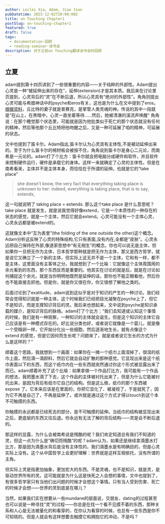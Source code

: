 ```yaml
---
author: Leilei Xia, Adam, Jiao Jiao
pubDatetime: 2023-12-02T20:00:00Z
title: on Touching Chapter1
postSlug: on-touching-chapter1
featured: true
draft: false
tags:
  - documentation-回顾
  - reading-seminar-读书会
description: 对于之前on Touching翻译读书会的回顾
---
```


## 立夏

adam提到第十四页讲到了一些很重要的内容——关于纯粹的外部性。Adam提出心灵是一种“被延伸出来的存在”，延伸(extension)才是其本质。我后来在讨论里页提到，心灵背后的“灵”在不断后退，所以心灵具有“绝对的外部性”。角角则提出心灵可能与希腊神话中的psyche和eros有关，这也是为什么在文中提到了eros。[根据资料](https://www.greeka.com/greece-myths/eros-psyche/)，丘比特的妻子就是普赛克，是掌管人类灵魂的神。传说的其中一段就是“在山上，在黑暗中，心灵一直坐着等待……然后，她被清澈的溪流声唤醒“ 角角说：在那个睡觉那个状态里，可能就是因为他批类似于死亡的那个状态就没有任何的精神，然后等他那个丘比特把他吻醒之后，又是一种可延展了咱的精神，可延展的状态。

文中也提到了笛卡尔。Adam指出,笛卡尔认为心灵具有主体性,不是被动延伸出来的。至于为什么笛卡尔的棺材板会被按不住，角角说到笛卡尔是身心二元论，而南希是一元论的。adam打了个比方：笛卡尔就会把电脑分成硬件和软件，并且软件来控制硬件运行，硬件是承载它的身体。这样一来就确定了心灵的主体性。但是在南希看来，主体并不是主体本身，而恰恰在于所谓的延伸。也就是它的“take place”

> she doesn't know, the very fact that everything taking place is unknown to her: indeed, everything is tak­ing place, that is to say, extends,

这一句就说明了 taking place = extends. 那么这个take place 是什么意思呢？take place 就是发生，就是说我觉得好像extend，它是一个本质性的一种存在的状态的感觉，就是一个主体，然后它就会extend。心灵可能没有一个主体心灵，心灵永远都是被extend的。

这就像文本中“互为表里”(the folding of the one outside the other)这个概念。Adam分析这反映了心灵的特殊结构,它只有表面,没有内在,全都是“皮肤”。心灵永远把自己保持在外部,像道家思想中“有无相生”的概念。你也可以说无是主体，但如果你一旦把无作为主体，日本哲学那种就是把无作为主体，那又是西方哲学，就是说它又确立了一个新的主体，但实际上这无并不是一个主体，它和有一样，都不是主体，这里面没有主客体之分。我就想到了一个比喻：它就像这个主体周围用的余光看到的东西，那个东西反而是重要的。他其实在讨论的就是后，就是在讨论如何捕捉这个余光，就是当你明明他既然是延伸的话，那你也不能正眼看他，然后你也不能直接去抓他。但是你，就是你又很在你，你又很想了解他之类的。

后面讨论到了exatitude，adam说到这似乎是对于知识的产生的一种讨论。我们经常会觉得知识就是一种主体，这个时候我们已经把目光凝聚在psyche上了，但它不是知识，而是支撑知识背后的灵。我后来也想起来，文中说到psyche是知识承载的媒介，是知识背后的脉络。adam打了个比方：“我们去知道或认知这个事情的时候，我们是有一种观察，一种知识的主体就会诞生。但是这个知识的主体它自己应该是有一种模式存在的。好比说分类也好，或者说它就像是一个婴儿，就是像一个受精卵一样，它开始分化出一些细胞，然后逐渐地生长，就有点像这个 extend 的感觉，但是它因何而生长呢？问题来了，就是或者说它生长的方式为什么是这样的？“

顺着这个思路，我就想到一个画面：如果你在一摊一个纸巾上面湿掉了，很湿的纸巾上面，然后滴一滴颜料，然后它就会自动扩散的那种感觉。它显现出来是这个纸巾表面以下的东西，而这个纸巾内在一些东西就突然通过你这个形式被显露出来了而已。adam顺着补充了这个比喻：如果拿做一个作品打比方，我可能有一个作品的想法，我把墨水滴了下去，这个作品的主体被衬托出来了，但是为什么它能被衬托出来，是因为背后有纸巾它自己的结构。但是这么做，纸巾的那个东西被 expose 了。它本来应该是在里面的，你把它显化了、被凝视了，于是就死了，因为它不再是自己了，不再是延伸了。或许就是通过这个方式才得以touch到这个本不可触摸的东西。

你触摸的永远都是已经死去的部分，是不可触摸的延伸。当纸巾的结构被显现出来之后，更底层的东西又往后退。你永远有无法了解的背后结构——灵是会不断后退的。

那这样的显露，为什么会被南希说是残酷的呢？我们肯定知道总有我们不知道的灵，但这一点为什么是“确切而残酷”的呢？adam认为，如果还是继续拿滴墨水打比方，那是因为滴墨水背后是没有主体性的。我们滴墨水是有明确目的，但是心灵实际上没有。这个从中国哲学上会更好理解：世界就是这样互相依托，没有所谓的主角。

但实际上灵是指更加抽象，更加宏大的东西。不是灵魂，也不是知识，就是灵，是驱动世界所有的灵。这可能就是为什么这是快死之人会想的事情，文中也提到了，有很多哲学家只有当他们出问题的时候才会想这个事情。只有当人受到伤害、死亡的时候才会想——世界的灵到底是在哪儿？

当然，如果我们实在想要从一些mundane的层面说，交朋友、dating的过程甚至也可以说是一种寻找“灵”的过程——你总是在找一个看不见摸不着的东西，那种关系和人心是无法被量化的和看穿的，在你认为看穿的时候，也总有一些东西是你不可知晓的。但是人就会有这样想要去触摸它和拥抱它的冲动，不是吗？
